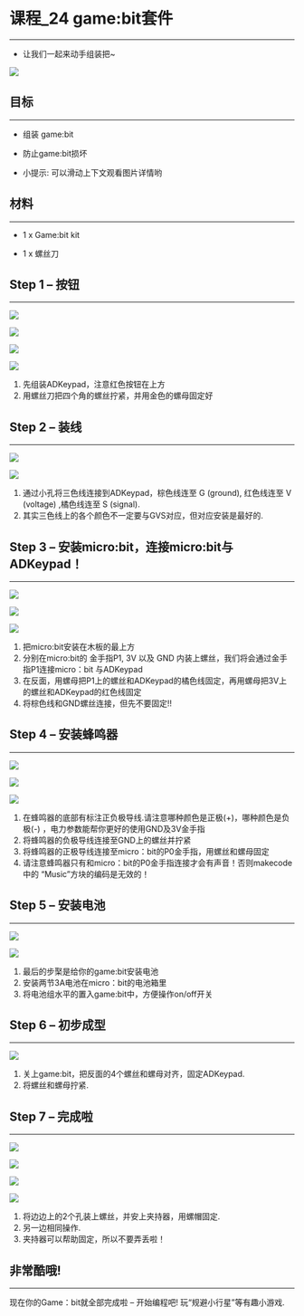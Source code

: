 ﻿
# 课程_24 game:bit套件
---
- 让我们一起来动手组装把~

![](https://wiki-media-ef.oss-cn-hongkong.aliyuncs.com/docs/microbit/getting-started/microbit-tinker-kit/images/N3HnCBy.jpg)
## 目标
---
- 组装 game:bit

- 防止game:bit损坏

- 小提示: 可以滑动上下文观看图片详情哟

## 材料
---
- 1 x Game:bit kit

- 1 x 螺丝刀


## Step 1 – 按钮
---

![](https://wiki-media-ef.oss-cn-hongkong.aliyuncs.com/docs/microbit/getting-started/microbit-tinker-kit/images/Ri5D7oe.png)

![](https://wiki-media-ef.oss-cn-hongkong.aliyuncs.com/docs/microbit/getting-started/microbit-tinker-kit/images/v7LZ0th.png)

![](https://wiki-media-ef.oss-cn-hongkong.aliyuncs.com/docs/microbit/getting-started/microbit-tinker-kit/images/sqGhzdF.png)

![](https://wiki-media-ef.oss-cn-hongkong.aliyuncs.com/docs/microbit/getting-started/microbit-tinker-kit/images/msMn858.png)


1. 先组装ADKeypad，注意红色按钮在上方
2. 用螺丝刀把四个角的螺丝拧紧，并用金色的螺母固定好


## Step 2 – 装线
---

![](https://wiki-media-ef.oss-cn-hongkong.aliyuncs.com/docs/microbit/getting-started/microbit-tinker-kit/images/Gae1BQv.png)

![](https://wiki-media-ef.oss-cn-hongkong.aliyuncs.com/docs/microbit/getting-started/microbit-tinker-kit/images/XahUTgw.png)


1. 通过小孔将三色线连接到ADKeypad，棕色线连至 G (ground), 红色线连至 V (voltage) ,橘色线连至 S (signal).
2. 其实三色线上的各个颜色不一定要与GVS对应，但对应安装是最好的.

## Step 3 – 安装micro:bit，连接micro:bit与ADKeypad！
---

![](https://wiki-media-ef.oss-cn-hongkong.aliyuncs.com/docs/microbit/getting-started/microbit-tinker-kit/images/dV72K9F.png)

![](https://wiki-media-ef.oss-cn-hongkong.aliyuncs.com/docs/microbit/getting-started/microbit-tinker-kit/images/iLVDOqM.png)

![](https://wiki-media-ef.oss-cn-hongkong.aliyuncs.com/docs/microbit/getting-started/microbit-tinker-kit/images/XUJ1XrF.png)


1. 把micro:bit安装在木板的最上方
2. 分别在micro:bit的 金手指P1, 3V 以及 GND 内装上螺丝，我们将会通过金手指P1连接micro：bit 与ADKeypad
3. 在反面，用螺母把P1上的螺丝和ADKeypad的橘色线固定，再用螺母把3V上的螺丝和ADKeypad的红色线固定
4. 将棕色线和GND螺丝连接，但先不要固定!!


## Step 4 – 安装蜂鸣器
---

![](https://wiki-media-ef.oss-cn-hongkong.aliyuncs.com/docs/microbit/getting-started/microbit-tinker-kit/images/AXzsW5w.png)

![](https://wiki-media-ef.oss-cn-hongkong.aliyuncs.com/docs/microbit/getting-started/microbit-tinker-kit/images/sADlgNh.png)

![](https://wiki-media-ef.oss-cn-hongkong.aliyuncs.com/docs/microbit/getting-started/microbit-tinker-kit/images/zuMPjY9.png)

1. 在蜂鸣器的底部有标注正负极导线.请注意哪种颜色是正极(+)，哪种颜色是负极(-) ，电力参数能帮你更好的使用GND及3V金手指
2. 将蜂鸣器的负极导线连接至GND上的螺丝并拧紧
3. 将蜂鸣器的正极导线连接至micro：bit的P0金手指，用螺丝和螺母固定
4. 请注意蜂鸣器只有和micro：bit的P0金手指连接才会有声音！否则makecode 中的 “Music”方块的编码是无效的！



 
## Step 5 – 安装电池
---

![](https://wiki-media-ef.oss-cn-hongkong.aliyuncs.com/docs/microbit/getting-started/microbit-tinker-kit/images/TwHv0lF.png)

![](https://wiki-media-ef.oss-cn-hongkong.aliyuncs.com/docs/microbit/getting-started/microbit-tinker-kit/images/0p4hRJ9.png)

1. 最后的步棸是给你的game:bit安装电池
2. 安装两节3A电池在micro：bit的电池箱里
3. 将电池组水平的置入game:bit中，方便操作on/off开关



## Step 6 – 初步成型
---

![](https://wiki-media-ef.oss-cn-hongkong.aliyuncs.com/docs/microbit/getting-started/microbit-tinker-kit/images/mccKFUr.png)

1. 关上game:bit，把反面的4个螺丝和螺母对齐，固定ADKeypad.
2. 将螺丝和螺母拧紧.

## Step 7 – 完成啦
---

![](https://wiki-media-ef.oss-cn-hongkong.aliyuncs.com/docs/microbit/getting-started/microbit-tinker-kit/images/sBHbG0a.png)

![](https://wiki-media-ef.oss-cn-hongkong.aliyuncs.com/docs/microbit/getting-started/microbit-tinker-kit/images/ZcUqTg2.png)

![](https://wiki-media-ef.oss-cn-hongkong.aliyuncs.com/docs/microbit/getting-started/microbit-tinker-kit/images/DFeFWob.png)

![](https://wiki-media-ef.oss-cn-hongkong.aliyuncs.com/docs/microbit/getting-started/microbit-tinker-kit/images/KPRamuy.png)

1. 将边边上的2个孔装上螺丝，并安上夹持器，用螺帽固定.
2. 另一边相同操作.
3. 夹持器可以帮助固定，所以不要弄丢啦！


## 非常酷哦!
---

现在你的Game：bit就全部完成啦 – 开始编程吧! 玩“规避小行星”等有趣小游戏.
